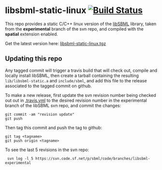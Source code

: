 # libsbml-static-linux [![Build Status](https://travis-ci.org/lkeegan/libsbml-static-linux.svg?branch=master)](https://travis-ci.org/lkeegan/libsbml-static-linux)
This repo provides a static C/C++ linux version of the [libSBML](http://sbml.org/SBML_Projects/libSBML) library, taken from the **experimental** branch of the svn repo, and compiled with the **spatial** extension enabled.

Get the latest version here: [libsbml-static-linux.tgz](https://github.com/lkeegan/libsbml-static-linux/releases/latest/download/libsbml-static-linux.tgz)

## Updating this repo
Any tagged commit will trigger a travis build that will check out, compile and locally install libSBML, then create a tarball containing the resulting `lib/libsbml-static.a` and `include/sbml`, and add this file to the release associated to the tagged commit on github.

To make a new release, first update the svn revision number being checked out out in [.travis.yml](https://github.com/lkeegan/libsbml-static-linux/blob/master/.travis.yml#L7) to the desired revision number in the experimental branch of the libSBML svn repo, and commit the changes:

```
git commit -am "revision update"
git push
```

Then tag this commit and push the tag to github:
```
git tag <tagname>
git push origin <tagname>
```

To see the last 5 revisions in the svn repo:
```
 svn log -l 5 https://svn.code.sf.net/p/sbml/code/branches/libsbml-experimental
```
